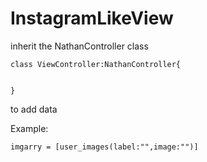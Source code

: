 # InstagramLikeView
inherit the NathanController class

```
class ViewController:NathanController{
 

}
```
to add data

Example:

```
imgarry = [user_images(label:"",image:"")]
```
